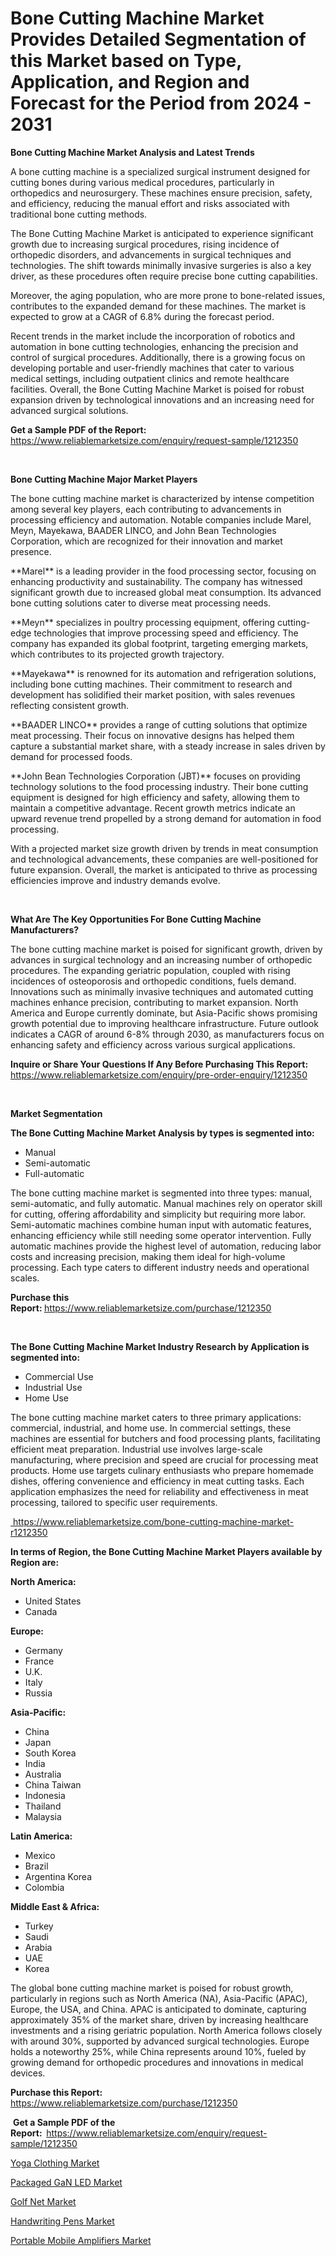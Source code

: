 <p><h1>Bone Cutting Machine Market Provides Detailed Segmentation of this Market based on Type, Application, and Region and Forecast for the Period from 2024 - 2031</h1></p><p><strong>Bone Cutting Machine Market Analysis and Latest Trends</strong></p>
<p><p>A bone cutting machine is a specialized surgical instrument designed for cutting bones during various medical procedures, particularly in orthopedics and neurosurgery. These machines ensure precision, safety, and efficiency, reducing the manual effort and risks associated with traditional bone cutting methods. </p><p>The Bone Cutting Machine Market is anticipated to experience significant growth due to increasing surgical procedures, rising incidence of orthopedic disorders, and advancements in surgical techniques and technologies. The shift towards minimally invasive surgeries is also a key driver, as these procedures often require precise bone cutting capabilities. </p><p>Moreover, the aging population, who are more prone to bone-related issues, contributes to the expanded demand for these machines. The market is expected to grow at a CAGR of 6.8% during the forecast period. </p><p>Recent trends in the market include the incorporation of robotics and automation in bone cutting technologies, enhancing the precision and control of surgical procedures. Additionally, there is a growing focus on developing portable and user-friendly machines that cater to various medical settings, including outpatient clinics and remote healthcare facilities. Overall, the Bone Cutting Machine Market is poised for robust expansion driven by technological innovations and an increasing need for advanced surgical solutions.</p></p>
<p><strong>Get a Sample PDF of the Report:&nbsp;</strong> <a href="https://www.reliablemarketsize.com/enquiry/request-sample/1212350?utm_campaign=1175&utm_medium=2&utm_source=Github&utm_content=ia&utm_term=06102024&utm_id=bone-cutting-machine">https://www.reliablemarketsize.com/enquiry/request-sample/1212350</a></p>
<p>&nbsp;</p>
<p><strong>Bone Cutting Machine Major Market Players</strong></p>
<p><p>The bone cutting machine market is characterized by intense competition among several key players, each contributing to advancements in processing efficiency and automation. Notable companies include Marel, Meyn, Mayekawa, BAADER LINCO, and John Bean Technologies Corporation, which are recognized for their innovation and market presence.</p><p>**Marel** is a leading provider in the food processing sector, focusing on enhancing productivity and sustainability. The company has witnessed significant growth due to increased global meat consumption. Its advanced bone cutting solutions cater to diverse meat processing needs.</p><p>**Meyn** specializes in poultry processing equipment, offering cutting-edge technologies that improve processing speed and efficiency. The company has expanded its global footprint, targeting emerging markets, which contributes to its projected growth trajectory.</p><p>**Mayekawa** is renowned for its automation and refrigeration solutions, including bone cutting machines. Their commitment to research and development has solidified their market position, with sales revenues reflecting consistent growth.</p><p>**BAADER LINCO** provides a range of cutting solutions that optimize meat processing. Their focus on innovative designs has helped them capture a substantial market share, with a steady increase in sales driven by demand for processed foods.</p><p>**John Bean Technologies Corporation (JBT)** focuses on providing technology solutions to the food processing industry. Their bone cutting equipment is designed for high efficiency and safety, allowing them to maintain a competitive advantage. Recent growth metrics indicate an upward revenue trend propelled by a strong demand for automation in food processing.</p><p>With a projected market size growth driven by trends in meat consumption and technological advancements, these companies are well-positioned for future expansion. Overall, the market is anticipated to thrive as processing efficiencies improve and industry demands evolve.</p></p>
<p>&nbsp;</p>
<p><strong>What Are The Key Opportunities For Bone Cutting Machine Manufacturers?</strong></p>
<p><p>The bone cutting machine market is poised for significant growth, driven by advances in surgical technology and an increasing number of orthopedic procedures. The expanding geriatric population, coupled with rising incidences of osteoporosis and orthopedic conditions, fuels demand. Innovations such as minimally invasive techniques and automated cutting machines enhance precision, contributing to market expansion. North America and Europe currently dominate, but Asia-Pacific shows promising growth potential due to improving healthcare infrastructure. Future outlook indicates a CAGR of around 6-8% through 2030, as manufacturers focus on enhancing safety and efficiency across various surgical applications.</p></p>
<p><strong>Inquire or Share Your Questions If Any Before Purchasing This Report:</strong> <a href="https://www.reliablemarketsize.com/enquiry/pre-order-enquiry/1212350?utm_campaign=1175&utm_medium=2&utm_source=Github&utm_content=ia&utm_term=06102024&utm_id=bone-cutting-machine">https://www.reliablemarketsize.com/enquiry/pre-order-enquiry/1212350</a></p>
<p>&nbsp;</p>
<p><strong>Market Segmentation</strong></p>
<p><strong>The Bone Cutting Machine Market Analysis by types is segmented into:</strong></p>
<p><ul><li>Manual</li><li>Semi-automatic</li><li>Full-automatic</li></ul></p>
<p><p>The bone cutting machine market is segmented into three types: manual, semi-automatic, and fully automatic. Manual machines rely on operator skill for cutting, offering affordability and simplicity but requiring more labor. Semi-automatic machines combine human input with automatic features, enhancing efficiency while still needing some operator intervention. Fully automatic machines provide the highest level of automation, reducing labor costs and increasing precision, making them ideal for high-volume processing. Each type caters to different industry needs and operational scales.</p></p>
<p><strong>Purchase this Report:&nbsp;</strong><a href="https://www.reliablemarketsize.com/purchase/1212350?utm_campaign=1175&utm_medium=2&utm_source=Github&utm_content=ia&utm_term=06102024&utm_id=bone-cutting-machine">https://www.reliablemarketsize.com/purchase/1212350</a></p>
<p>&nbsp;</p>
<p><strong>The Bone Cutting Machine Market Industry Research by Application is segmented into:</strong></p>
<p><ul><li>Commercial Use</li><li>Industrial Use</li><li>Home Use</li></ul></p>
<p><p>The bone cutting machine market caters to three primary applications: commercial, industrial, and home use. In commercial settings, these machines are essential for butchers and food processing plants, facilitating efficient meat preparation. Industrial use involves large-scale manufacturing, where precision and speed are crucial for processing meat products. Home use targets culinary enthusiasts who prepare homemade dishes, offering convenience and efficiency in meat cutting tasks. Each application emphasizes the need for reliability and effectiveness in meat processing, tailored to specific user requirements.</p></p>
<p><a href="https://www.reliablemarketsize.com/bone-cutting-machine-market-r1212350?utm_campaign=1175&utm_medium=2&utm_source=Github&utm_content=ia&utm_term=06102024&utm_id=bone-cutting-machine">&nbsp;https://www.reliablemarketsize.com/bone-cutting-machine-market-r1212350</a></p>
<p><strong>In terms of Region, the Bone Cutting Machine Market Players available by Region are:</strong></p>
<p>
    <p> <strong> North America: </strong>
        <ul>
            <li>United States</li>
            <li>Canada</li>
        </ul>
        </p> 
    <p> <strong> Europe: </strong>
        <ul>
            <li>Germany</li>
            <li>France</li>
            <li>U.K.</li>
            <li>Italy</li>
            <li>Russia</li>
        </ul>
        </p> 
    <p> <strong> Asia-Pacific: </strong>
        <ul>
            <li>China</li>
            <li>Japan</li>
            <li>South Korea</li>
            <li>India</li>
            <li>Australia</li>
            <li>China Taiwan</li>
            <li>Indonesia</li>
            <li>Thailand</li>
            <li>Malaysia</li>
        </ul>
        </p> 
    <p> <strong> Latin America: </strong>
        <ul>
            <li>Mexico</li>
            <li>Brazil</li>
            <li>Argentina Korea</li>
            <li>Colombia</li>
        </ul>
        </p> 
    <p> <strong> Middle East & Africa: </strong>
        <ul>
            <li>Turkey</li>
            <li>Saudi</li>
            <li>Arabia</li>
            <li>UAE</li>
            <li>Korea</li>
        </ul>
    </p>
    </p>
<p><p>The global bone cutting machine market is poised for robust growth, particularly in regions such as North America (NA), Asia-Pacific (APAC), Europe, the USA, and China. APAC is anticipated to dominate, capturing approximately 35% of the market share, driven by increasing healthcare investments and a rising geriatric population. North America follows closely with around 30%, supported by advanced surgical technologies. Europe holds a noteworthy 25%, while China represents around 10%, fueled by growing demand for orthopedic procedures and innovations in medical devices.</p></p>
<p><strong>Purchase this Report: </strong><a href="https://www.reliablemarketsize.com/purchase/1212350?utm_campaign=1175&utm_medium=2&utm_source=Github&utm_content=ia&utm_term=06102024&utm_id=bone-cutting-machine">https://www.reliablemarketsize.com/purchase/1212350</a></p>
<p>&nbsp;<strong>Get a Sample PDF of the Report:&nbsp;&nbsp;</strong><a href="https://www.reliablemarketsize.com/enquiry/request-sample/1212350?utm_campaign=1175&utm_medium=2&utm_source=Github&utm_content=ia&utm_term=06102024&utm_id=bone-cutting-machine">https://www.reliablemarketsize.com/enquiry/request-sample/1212350</a></p>
<p><strong></strong></p>
<p><p><a href="https://www.linkedin.com/pulse/navigating-global-yoga-clothing-market-landscape-trends-forecasts-momxc?utm_campaign=1175&utm_medium=2&utm_source=Github&utm_content=ia&utm_term=06102024&utm_id=bone-cutting-machine">Yoga Clothing Market</a></p><p><a href="https://issuu.com/reportprime-2/docs/packaged-gan-led-market-size-2030.p_029dde7ed33c99?utm_campaign=1175&utm_medium=2&utm_source=Github&utm_content=ia&utm_term=06102024&utm_id=bone-cutting-machine">Packaged GaN LED Market</a></p><p><a href="https://github.com/GroverBarry/Market-Research-Report-List-7/blob/main/golf-net-market.md?utm_campaign=1175&utm_medium=2&utm_source=Github&utm_content=ia&utm_term=06102024&utm_id=bone-cutting-machine">Golf Net Market</a></p><p><a href="https://www.linkedin.com/pulse/handwriting-pens-industry-insights-report-analyzing-vjvec?utm_campaign=1175&utm_medium=2&utm_source=Github&utm_content=ia&utm_term=06102024&utm_id=bone-cutting-machine">Handwriting Pens Market</a></p><p><a href="https://issuu.com/reportprime-2/docs/portable-mobile-amplifiers-market-s_c770cf98ca2348?utm_campaign=1175&utm_medium=2&utm_source=Github&utm_content=ia&utm_term=06102024&utm_id=bone-cutting-machine">Portable Mobile Amplifiers Market</a></p></p>